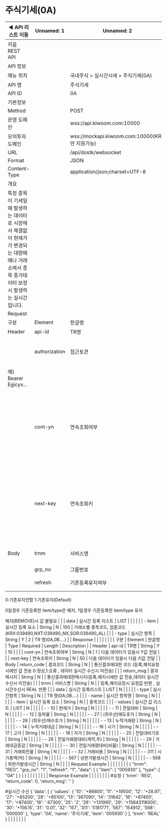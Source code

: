 # 주식기세(0A)

| ◀ API 리스트 이동 | Unnamed: 1 | Unnamed: 2 | Unnamed: 3 | Unnamed: 4 | Unnamed: 5 | Unnamed: 6 |
| --- | --- | --- | --- | --- | --- | --- |
| 키움 REST API |  |  |  |  |  |  |
| API 정보 |  |  |  |  |  |  |
| 메뉴 위치 |  | 국내주식 > 실시간시세 > 주식기세(0A) |  |  |  |  |
| API 명 |  | 주식기세 |  |  |  |  |
| API ID |  | 0A |  |  |  |  |
| 기본정보 |  |  |  |  |  |  |
| Method |  | POST |  |  |  |  |
| 운영 도메인 |  | wss://api.kiwoom.com:10000 |  |  |  |  |
| 모의투자 도메인 |  | wss://mockapi.kiwoom.com:10000(KRX만 지원가능) |  |  |  |  |
| URL |  | /api/dostk/websocket |  |  |  |  |
| Format |  | JSON |  |  |  |  |
| Content-Type |  | application/json;charset=UTF-8 |  |  |  |  |
| 개요 |  |  |  |  |  |  |
| 특정 종목이 기세일때 발생하는 데이터로 시장에서 체결없이 현재가가 변경되는 대량매매나 거래소에서 종목 종가데이터 보정시 발생하는 실시간 입니다. |  |  |  |  |  |  |
| Request |  |  |  |  |  |  |
| 구분 | Element | 한글명 | Type | Required | Length | Description |
| Header | api-id | TR명 | String | Y | 10 |  |
|  | authorization | 접근토큰 | String | Y | 1000 | 토큰 지정시 토큰타입("Bearer") 붙혀서 호출 
 예) Bearer Egicyx... |
|  | cont-yn | 연속조회여부 | String | N | 1 | 응답 Header의 연속조회여부값이 Y일 경우 다음데이터 요청시 응답 Header의 cont-yn값 세팅 |
|  | next-key | 연속조회키 | String | N | 50 | 응답 Header의 연속조회여부값이 Y일 경우 다음데이터 요청시 응답 Header의 next-key값 세팅 |
| Body | trnm | 서비스명 | String | Y | 10 | REG : 등록 , REMOVE : 해지 |
|  | grp_no | 그룹번호 | String | Y | 4 |  |
|  | refresh | 기존등록유지여부 | String | Y | 1 | 등록(REG)시

0:기존유지안함 1:기존유지(Default)

0일경우 기존등록한 item/type은 해지, 1일경우 기존등록한 item/type 유지

해지(REMOVE)시 값 불필요 |
|  | data | 실시간 등록 리스트 | LIST |  |  |  |
|  | - item | 실시간 등록 요소 | String | N | 100 | 거래소별 종목코드, 업종코드
(KRX:039490,NXT:039490_NX,SOR:039490_AL) |
|  | - type | 실시간 항목 | String | Y | 2 | TR 명(0A,0B....) |
| Response |  |  |  |  |  |  |
| 구분 | Element | 한글명 | Type | Required | Length | Description |
| Header | api-id | TR명 | String | Y | 10 |  |
|  | cont-yn | 연속조회여부 | String | N | 1 | 다음 데이터가 있을시 Y값 전달 |
|  | next-key | 연속조회키 | String | N | 50 | 다음 데이터가 있을시 다음 키값 전달 |
| Body | return_code | 결과코드 | String | N |  | 통신결과에대한 코드
(등록,해지요청시에만 값 전송 0:정상,1:오류 , 데이터 실시간 수신시 미전송) |
|  | return_msg | 결과메시지 | String | N |  | 통신결과에대한메시지(등록,해지시에만 값 전송,데이터 실시간 수신시 미전송) |
|  | trnm | 서비스명 | String | N |  | 등록,해지요청시 요청값 반환 , 실시간수신시 REAL 반환 |
|  | data | 실시간 등록리스트 | LIST | N |  |  |
|  | - type | 실시간항목 | String | N |  | TR 명(0A,0B....) |
|  | - name | 실시간 항목명 | String | N |  |  |
|  | - item | 실시간 등록 요소 | String | N |  | 종목코드 |
|  | - values | 실시간 값 리스트 | LIST | N |  |  |
|  | - - 10 | 현재가 | String | N |  |  |
|  | - - 11 | 전일대비 | String | N |  |  |
|  | - - 12 | 등락율 | String | N |  |  |
|  | - - 27 | (최우선)매도호가 | String | N |  |  |
|  | - - 28 | (최우선)매수호가 | String | N |  |  |
|  | - - 13 | 누적거래량 | String | N |  |  |
|  | - - 14 | 누적거래대금 | String | N |  |  |
|  | - - 16 | 시가 | String | N |  |  |
|  | - - 17 | 고가 | String | N |  |  |
|  | - - 18 | 저가 | String | N |  |  |
|  | - - 25 | 전일대비기호 | String | N |  |  |
|  | - - 26 | 전일거래량대비(계약,주) | String | N |  |  |
|  | - - 29 | 거래대금증감 | String | N |  |  |
|  | - - 30 | 전일거래량대비(비율) | String | N |  |  |
|  | - - 31 | 거래회전율 | String | N |  |  |
|  | - - 32 | 거래비용 | String | N |  |  |
|  | - - 311 | 시가총액(억) | String | N |  |  |
|  | - - 567 | 상한가발생시간 | String | N |  |  |
|  | - - 568 | 하한가발생시간 | String | N |  |  |
| Request Example |  |  |  |  |  |  |
| {
    "trnm": "REG",
    "grp_no": "1",
    "refresh": "1",
    "data": [
        {
            "item": [
                "005930"
            ],
            "type": [
                "0A"
            ]
        }
    ]
} |  |  |  |  |  |  |
| Response Example |  |  |  |  |  |  |
| #요청
{
    'trnm': 'REG',
    'return_code': 0,
    'return_msg': ''
}

#실시간 수신
{
    'data': [
        {
            'values': {
                '10': '+86800',
                '11': '+19500',
                '12': '+28.97',
                '27': '+85200',
                '28': '+85100',
                '13': '367090',
                '14': '31642',
                '16': '+87400',
                '17': '+87400',
                '18': ' 67300',
                '25': '2',
                '26': '+131995',
                '29': '+15843118000',
                '30': '+156.15',
                '31': '0.01',
                '32': '157',
                '311': '5181771',
                '567': '154912',
                '568': '000000'
            },
            'type': '0A',
            'name': '주식기세',
            'item': '005930'
        }
    ],
    'trnm': 'REAL'
} |  |  |  |  |  |  |
